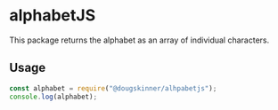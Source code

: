 # alphabetJS

This package returns the alphabet as an array of individual characters.

## Usage

```js
const alphabet = require("@dougskinner/alhpabetjs");
console.log(alphabet);
```
